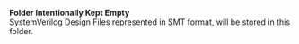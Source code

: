 **Folder Intentionally Kept Empty**  
SystemVerilog Design Files represented in SMT format, will be stored in this folder.